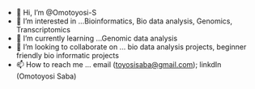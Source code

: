 - 👋 Hi, I’m @Omotoyosi-S
- 👀 I’m interested in ...Bioinformatics, Bio data analysis, Genomics, Transcriptomics
- 🌱 I’m currently learning ...Genomic data analysis
- 💞️ I’m looking to collaborate on ... bio data analysis projects, beginner friendly bio informatic projects
- 📫 How to reach me ... email (toyosisaba@gmail.com); linkdIn (Omotoyosi Saba)

<!---
Omotoyosi-S/Omotoyosi-S is a ✨ special ✨ repository because its `README.md` (this file) appears on your GitHub profile.
You can click the Preview link to take a look at your changes.
--->
